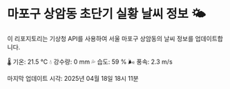 
# 마포구 상암동 초단기 실황 날씨 정보 🌤️

이 리포지토리는 기상청 API를 사용하여 서울 마포구 상암동의 날씨 정보를 업데이트합니다. 

🌡️ 기온: 21.5 ℃
💧 강수량: 0 mm
💦 습도: 59 %
🌬️ 풍속: 2.3 m/s

마지막 업데이트 시각: 2025년 04월 18일 18시 11분    
